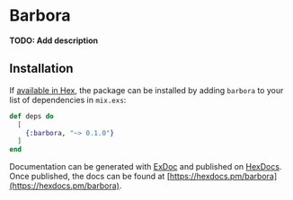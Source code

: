 # Barbora

**TODO: Add description**

## Installation

If [available in Hex](https://hex.pm/docs/publish), the package can be installed
by adding `barbora` to your list of dependencies in `mix.exs`:

```elixir
def deps do
  [
    {:barbora, "~> 0.1.0"}
  ]
end
```

Documentation can be generated with [ExDoc](https://github.com/elixir-lang/ex_doc)
and published on [HexDocs](https://hexdocs.pm). Once published, the docs can
be found at [https://hexdocs.pm/barbora](https://hexdocs.pm/barbora).

